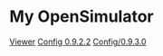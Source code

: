 # My OpenSimulator

[Viewer](VIEWER.md)
[Config 0.9.2.2](Config/0.9.2.2)
[Config/0.9.3.0](VIEWER.md)
